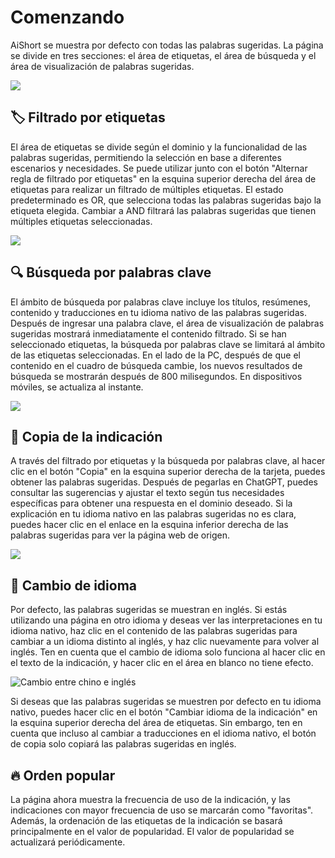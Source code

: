 # Comenzando

AiShort se muestra por defecto con todas las palabras sugeridas. La página se divide en tres secciones: el área de etiquetas, el área de búsqueda y el área de visualización de palabras sugeridas.

![](https://img.newzone.top/2023-06-05-20-44-19.png?imageMogr2/format/webp)

## 🏷︎ Filtrado por etiquetas

El área de etiquetas se divide según el dominio y la funcionalidad de las palabras sugeridas, permitiendo la selección en base a diferentes escenarios y necesidades. Se puede utilizar junto con el botón "Alternar regla de filtrado por etiquetas" en la esquina superior derecha del área de etiquetas para realizar un filtrado de múltiples etiquetas. El estado predeterminado es OR, que selecciona todas las palabras sugeridas bajo la etiqueta elegida. Cambiar a AND filtrará las palabras sugeridas que tienen múltiples etiquetas seleccionadas.

![](https://img.newzone.top/2023-06-05-20-50-19.png?imageMogr2/format/webp)

## 🔍 Búsqueda por palabras clave

El ámbito de búsqueda por palabras clave incluye los títulos, resúmenes, contenido y traducciones en tu idioma nativo de las palabras sugeridas. Después de ingresar una palabra clave, el área de visualización de palabras sugeridas mostrará inmediatamente el contenido filtrado. Si se han seleccionado etiquetas, la búsqueda por palabras clave se limitará al ámbito de las etiquetas seleccionadas. En el lado de la PC, después de que el contenido en el cuadro de búsqueda cambie, los nuevos resultados de búsqueda se mostrarán después de 800 milisegundos. En dispositivos móviles, se actualiza al instante.

![](https://img.newzone.top/2023-06-05-20-58-07.png?imageMogr2/format/webp)

## 🔬 Copia de la indicación

A través del filtrado por etiquetas y la búsqueda por palabras clave, al hacer clic en el botón "Copia" en la esquina superior derecha de la tarjeta, puedes obtener las palabras sugeridas. Después de pegarlas en ChatGPT, puedes consultar las sugerencias y ajustar el texto según tus necesidades específicas para obtener una respuesta en el dominio deseado. Si la explicación en tu idioma nativo en las palabras sugeridas no es clara, puedes hacer clic en el enlace en la esquina inferior derecha de las palabras sugeridas para ver la página web de origen.

![](https://img.newzone.top/2023-06-11-17-14-07.png?imageMogr2/format/webp)

## 💬 Cambio de idioma

Por defecto, las palabras sugeridas se muestran en inglés. Si estás utilizando una página en otro idioma y deseas ver las interpretaciones en tu idioma nativo, haz clic en el contenido de las palabras sugeridas para cambiar a un idioma distinto al inglés, y haz clic nuevamente para volver al inglés. Ten en cuenta que el cambio de idioma solo funciona al hacer clic en el texto de la indicación, y hacer clic en el área en blanco no tiene efecto.

![Cambio entre chino e inglés](https://img.newzone.top/chatgptshortcut_encn.gif)

Si deseas que las palabras sugeridas se muestren por defecto en tu idioma nativo, puedes hacer clic en el botón "Cambiar idioma de la indicación" en la esquina superior derecha del área de etiquetas. Sin embargo, ten en cuenta que incluso al cambiar a traducciones en el idioma nativo, el botón de copia solo copiará las palabras sugeridas en inglés.

## 🔥 Orden popular

La página ahora muestra la frecuencia de uso de la indicación, y las indicaciones con mayor frecuencia de uso se marcarán como "favoritas". Además, la ordenación de las etiquetas de la indicación se basará principalmente en el valor de popularidad. El valor de popularidad se actualizará periódicamente.
